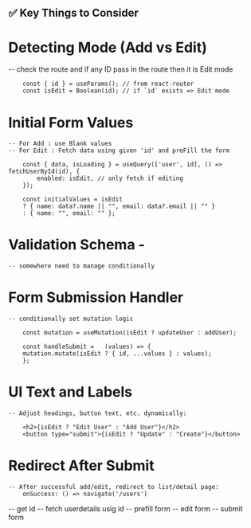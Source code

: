 ## ✅ Key Things to Consider

# Detecting Mode (Add vs Edit)

-- check the route and if any ID pass in the route then it is Edit mode

        const { id } = useParams(); // from react-router
        const isEdit = Boolean(id); // if `id` exists => Edit mode

# Initial Form Values

    -- For Add : use Blank values
    -- For Edit : Fetch data using given 'id' and preFill the form

        const { data, isLoading } = useQuery(['user', id], () => fetchUserById(id), {
            enabled: isEdit, // only fetch if editing
        });

        const initialValues = isEdit
        ? { name: data?.name || "", email: data?.email || "" }
        : { name: "", email: "" };

# Validation Schema -

    -- somewhere need to manage conditionally

# Form Submission Handler

    -- conditionally set mutation logic

        const mutation = useMutation(isEdit ? updateUser : addUser);

        const handleSubmit =   (values) => {
        mutation.mutate(isEdit ? { id, ...values } : values);
        };

# UI Text and Labels
    -- Adjust headings, button text, etc. dynamically:

        <h2>{isEdit ? "Edit User" : "Add User"}</h2>
        <button type="submit">{isEdit ? "Update" : "Create"}</button>

# Redirect After Submit
    -- After successful add/edit, redirect to list/detail page:
        onSuccess: () => navigate('/users')



-- get id
-- fetch userdetails usig id
-- prefill form 
-- edit form 
-- submit form
